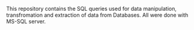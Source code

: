 This repository contains the SQL queries used for data manipulation, transfromation and extraction of data from Databases. All were done with MS-SQL server.
